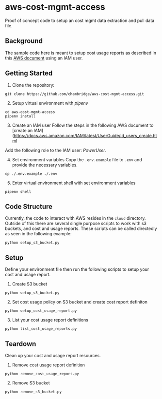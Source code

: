# aws-cost-mgmt-access
Proof of concept code to setup an cost mgmt data extraction and pull data file. 

## Background
The sample code here is meant to setup cost usage reports as described in this [AWS document](https://docs.aws.amazon.com/awsaccountbilling/latest/aboutv2/billing-reports.html) using an IAM user.

## Getting Started

1. Clone the repository:
```
git clone https://github.com/chambridge/aws-cost-mgmt-access.git
```

2. Setup virtual environment with _pipenv_
```
cd aws-cost-mgmt-access
pipenv install
```

3. Create an IAM user
Follow the steps in the following AWS document to [create an IAM](https://docs.aws.amazon.com/IAM/latest/UserGuide/id_users_create.html

Add the following role to the IAM user: _PowerUser_.


4. Set environment variables
Copy the `.env.example` file to `.env` and provide the necessary variables.
```
cp ./.env.example ./.env
```

5. Enter virtual environment shell with set environment variables
```
pipenv shell
```

## Code Structure

Currently, the code to interact with AWS resides in the `cloud` directory. Outside of this there are several single purpose scripts to work with s3 buckets, and cost and usage reports. These scripts can be called directedly as seen in the following example:

```
python setup_s3_bucket.py
```

## Setup

Define your environment file then run the following scripts to setup your cost and usage report.

1. Create S3 bucket
```
python setup_s3_bucket.py
```

2. Set cost usage policy on S3 bucket and create cost report definiton
```
python setup_cost_usage_report.py
```

3. List your cost usage report definitions
```
python list_cost_usage_reports.py
```

## Teardown
Clean up your cost and usage report resources.

1. Remove cost usage report definition
```
python remove_cost_usage_report.py
```

2. Remove S3 bucket
```
python remove_s3_bucket.py
```
